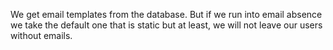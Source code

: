 We get email templates from the database. But if we run into
email absence we take the default one that is static but
at least, we will not leave our users without emails. 